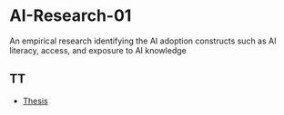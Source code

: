 # AI-Research-01
An empirical research identifying the AI adoption constructs such as AI literacy, access, and exposure to AI knowledge
## TT
* [ Thesis](https://github.com/DrRobertB/AI-Research-01/blob/main/Data/dessertion.pdf)
